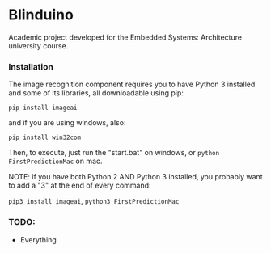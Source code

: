 # Blinduino

Academic project developed for the Embedded Systems: Architecture university course.

### Installation

The image recognition component requires you to have Python 3 installed and some of its libraries, all downloadable using pip:

`pip install imageai`

and if you are using windows, also:

`pip install win32com`

Then, to execute, just run the "start.bat" on windows, or `python FirstPredictionMac` on mac.

NOTE: if you have both Python 2 AND Python 3 installed, you probably want to add a "3" at the end of every command:

`pip3 install imageai`, `python3 FirstPredictionMac`

### TODO:

- Everything